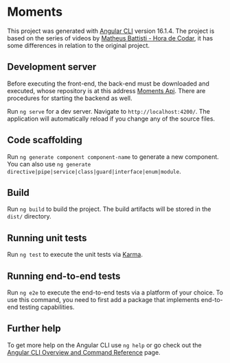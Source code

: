 # Moments

This project was generated with [Angular CLI](https://github.com/angular/angular-cli) version 16.1.4.
The project is based on the series of videos by [Matheus Battisti - Hora de Codar](https://www.youtube.com/watch?v=vJt_K1bFUeA&list=PLnDvRpP8Bnex2GQEN0768_AxZg_RaIGmw), it has some differences in relation to the original project.


## Development server

Before executing the front-end, the back-end must be downloaded and executed, whose repository is at this address [Moments Api](https://github.com/mchomem/moments.api). There are procedures for starting the backend as well.

Run `ng serve` for a dev server. Navigate to `http://localhost:4200/`. The application will automatically reload if you change any of the source files.

## Code scaffolding

Run `ng generate component component-name` to generate a new component. You can also use `ng generate directive|pipe|service|class|guard|interface|enum|module`.

## Build

Run `ng build` to build the project. The build artifacts will be stored in the `dist/` directory.

## Running unit tests

Run `ng test` to execute the unit tests via [Karma](https://karma-runner.github.io).

## Running end-to-end tests

Run `ng e2e` to execute the end-to-end tests via a platform of your choice. To use this command, you need to first add a package that implements end-to-end testing capabilities.

## Further help

To get more help on the Angular CLI use `ng help` or go check out the [Angular CLI Overview and Command Reference](https://angular.io/cli) page.

